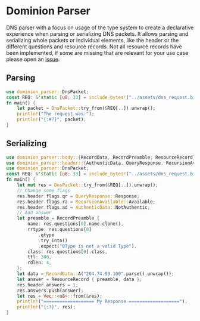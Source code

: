 # Dominion Parser

DNS parser with a focus on usage of the type system to create a declarative
experience when parsing or serializing DNS packets. It allows parsing and serializing
whole packets or individual elements, like the header or the different questions and
resource records. Not all resource records have been implemented, if some are missing
that are relevant for your use case please open an [issue](https://github.com/lopukhov/dominion/issues).

## Parsing

```rust
use dominion_parser::DnsPacket;
const REQ: &'static [u8; 33] = include_bytes!("../assets/dns_request.bin");
fn main() {
    let packet = DnsPacket::try_from(&REQ[..]).unwrap();
    println!("The request was:");
    println!("{:#?}", packet);
}
```

## Serializing

```rust
use dominion_parser::body::{RecordData, RecordPreamble, ResourceRecord};
use dominion_parser::header::{AuthenticData, QueryResponse, RecursionAvailable};
use dominion_parser::DnsPacket;
const REQ: &'static [u8; 33] = include_bytes!("../assets/dns_request.bin");
fn main() {
    let mut res = DnsPacket::try_from(&REQ[..]).unwrap();
    // Change some flags
    res.header.flags.qr = QueryResponse::Response;
    res.header.flags.ra = RecursionAvailable::Available;
    res.header.flags.ad = AuthenticData::NotAuthentic;
    // Add answer
    let preamble = RecordPreamble {
        name: res.questions[0].name.clone(),
        rrtype: res.questions[0]
            .qtype
            .try_into()
            .expect("QType is not a valid Type"),
        class: res.questions[0].class,
        ttl: 300,
        rdlen: 4,
    };
    let data = RecordData::A("204.74.99.100".parse().unwrap());
    let answer = ResourceRecord { preamble, data };
    res.header.answers = 1;
    res.answers.push(answer);
    let res = Vec::<u8>::from(&res);
    println!("=================== My Response ===================");
    println!("{:?}", res);
}
```


